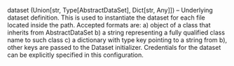 dataset (Union[str, Type[AbstractDataSet], Dict[str, Any]]) – Underlying dataset definition. This is used to instantiate the dataset for each file located inside the path. Accepted formats are: a) object of a class that inherits from AbstractDataSet b) a string representing a fully qualified class name to such class c) a dictionary with type key pointing to a string from b), other keys are passed to the Dataset initializer. Credentials for the dataset can be explicitly specified in this configuration.

